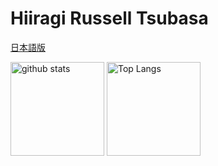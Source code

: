 # Hiiragi Russell Tsubasa

[日本語版](https://github.com/Hiiragi283/hiiragi283/blob/main/README_JP.md)

<p align="left">
  <img alt="github stats" height="150px" src="https://github-readme-stats.vercel.app/api?username=Hiiragi283&show_icons=true&theme=tokyonight" />
  <img alt="Top Langs" height="150px" src="https://github-readme-stats.vercel.app/api/top-langs/?username=Hiiragi283&layout=compact&show_icons=true&theme=tokyonight" />
</p>
